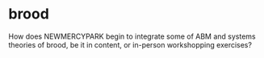 # brood

How does NEWMERCYPARK begin to integrate some of ABM and systems theories of brood, be it in content, or in-person workshopping exercises?
